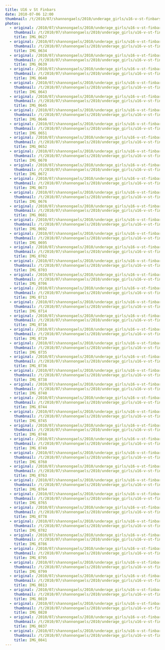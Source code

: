 ```yaml
---
title: U16 v St Finbars
date: 2010-07-06 12:00
thumbnail: /t/2010/07/shannongaels/2010/underage_girls/u16-v-st-finbars/IMG_0627.jpg
photos:
  - original: /2010/07/shannongaels/2010/underage_girls/u16-v-st-finbars/IMG_0627.jpg
    thumbnail: /t/2010/07/shannongaels/2010/underage_girls/u16-v-st-finbars/IMG_0627.jpg
    title: IMG_0627
  - original: /2010/07/shannongaels/2010/underage_girls/u16-v-st-finbars/IMG_0634.jpg
    thumbnail: /t/2010/07/shannongaels/2010/underage_girls/u16-v-st-finbars/IMG_0634.jpg
    title: IMG_0634
  - original: /2010/07/shannongaels/2010/underage_girls/u16-v-st-finbars/IMG_0639.jpg
    thumbnail: /t/2010/07/shannongaels/2010/underage_girls/u16-v-st-finbars/IMG_0639.jpg
    title: IMG_0639
  - original: /2010/07/shannongaels/2010/underage_girls/u16-v-st-finbars/IMG_0640.jpg
    thumbnail: /t/2010/07/shannongaels/2010/underage_girls/u16-v-st-finbars/IMG_0640.jpg
    title: IMG_0640
  - original: /2010/07/shannongaels/2010/underage_girls/u16-v-st-finbars/IMG_0643.jpg
    thumbnail: /t/2010/07/shannongaels/2010/underage_girls/u16-v-st-finbars/IMG_0643.jpg
    title: IMG_0643
  - original: /2010/07/shannongaels/2010/underage_girls/u16-v-st-finbars/IMG_0645.jpg
    thumbnail: /t/2010/07/shannongaels/2010/underage_girls/u16-v-st-finbars/IMG_0645.jpg
    title: IMG_0645
  - original: /2010/07/shannongaels/2010/underage_girls/u16-v-st-finbars/IMG_0646.jpg
    thumbnail: /t/2010/07/shannongaels/2010/underage_girls/u16-v-st-finbars/IMG_0646.jpg
    title: IMG_0646
  - original: /2010/07/shannongaels/2010/underage_girls/u16-v-st-finbars/IMG_0651.jpg
    thumbnail: /t/2010/07/shannongaels/2010/underage_girls/u16-v-st-finbars/IMG_0651.jpg
    title: IMG_0651
  - original: /2010/07/shannongaels/2010/underage_girls/u16-v-st-finbars/IMG_0652.jpg
    thumbnail: /t/2010/07/shannongaels/2010/underage_girls/u16-v-st-finbars/IMG_0652.jpg
    title: IMG_0652
  - original: /2010/07/shannongaels/2010/underage_girls/u16-v-st-finbars/IMG_0670.jpg
    thumbnail: /t/2010/07/shannongaels/2010/underage_girls/u16-v-st-finbars/IMG_0670.jpg
    title: IMG_0670
  - original: /2010/07/shannongaels/2010/underage_girls/u16-v-st-finbars/IMG_0672.jpg
    thumbnail: /t/2010/07/shannongaels/2010/underage_girls/u16-v-st-finbars/IMG_0672.jpg
    title: IMG_0672
  - original: /2010/07/shannongaels/2010/underage_girls/u16-v-st-finbars/IMG_0673.jpg
    thumbnail: /t/2010/07/shannongaels/2010/underage_girls/u16-v-st-finbars/IMG_0673.jpg
    title: IMG_0673
  - original: /2010/07/shannongaels/2010/underage_girls/u16-v-st-finbars/IMG_0676.jpg
    thumbnail: /t/2010/07/shannongaels/2010/underage_girls/u16-v-st-finbars/IMG_0676.jpg
    title: IMG_0676
  - original: /2010/07/shannongaels/2010/underage_girls/u16-v-st-finbars/IMG_0681.jpg
    thumbnail: /t/2010/07/shannongaels/2010/underage_girls/u16-v-st-finbars/IMG_0681.jpg
    title: IMG_0681
  - original: /2010/07/shannongaels/2010/underage_girls/u16-v-st-finbars/IMG_0692.jpg
    thumbnail: /t/2010/07/shannongaels/2010/underage_girls/u16-v-st-finbars/IMG_0692.jpg
    title: IMG_0692
  - original: /2010/07/shannongaels/2010/underage_girls/u16-v-st-finbars/IMG_0695.jpg
    thumbnail: /t/2010/07/shannongaels/2010/underage_girls/u16-v-st-finbars/IMG_0695.jpg
    title: IMG_0695
  - original: /2010/07/shannongaels/2010/underage_girls/u16-v-st-finbars/IMG_0702.jpg
    thumbnail: /t/2010/07/shannongaels/2010/underage_girls/u16-v-st-finbars/IMG_0702.jpg
    title: IMG_0702
  - original: /2010/07/shannongaels/2010/underage_girls/u16-v-st-finbars/IMG_0703.jpg
    thumbnail: /t/2010/07/shannongaels/2010/underage_girls/u16-v-st-finbars/IMG_0703.jpg
    title: IMG_0703
  - original: /2010/07/shannongaels/2010/underage_girls/u16-v-st-finbars/IMG_0706.jpg
    thumbnail: /t/2010/07/shannongaels/2010/underage_girls/u16-v-st-finbars/IMG_0706.jpg
    title: IMG_0706
  - original: /2010/07/shannongaels/2010/underage_girls/u16-v-st-finbars/IMG_0713.jpg
    thumbnail: /t/2010/07/shannongaels/2010/underage_girls/u16-v-st-finbars/IMG_0713.jpg
    title: IMG_0713
  - original: /2010/07/shannongaels/2010/underage_girls/u16-v-st-finbars/IMG_0714.jpg
    thumbnail: /t/2010/07/shannongaels/2010/underage_girls/u16-v-st-finbars/IMG_0714.jpg
    title: IMG_0714
  - original: /2010/07/shannongaels/2010/underage_girls/u16-v-st-finbars/IMG_0716.jpg
    thumbnail: /t/2010/07/shannongaels/2010/underage_girls/u16-v-st-finbars/IMG_0716.jpg
    title: IMG_0716
  - original: /2010/07/shannongaels/2010/underage_girls/u16-v-st-finbars/IMG_0729.jpg
    thumbnail: /t/2010/07/shannongaels/2010/underage_girls/u16-v-st-finbars/IMG_0729.jpg
    title: IMG_0729
  - original: /2010/07/shannongaels/2010/underage_girls/u16-v-st-finbars/IMG_0735.jpg
    thumbnail: /t/2010/07/shannongaels/2010/underage_girls/u16-v-st-finbars/IMG_0735.jpg
    title: IMG_0735
  - original: /2010/07/shannongaels/2010/underage_girls/u16-v-st-finbars/IMG_0736.jpg
    thumbnail: /t/2010/07/shannongaels/2010/underage_girls/u16-v-st-finbars/IMG_0736.jpg
    title: IMG_0736
  - original: /2010/07/shannongaels/2010/underage_girls/u16-v-st-finbars/IMG_0738.jpg
    thumbnail: /t/2010/07/shannongaels/2010/underage_girls/u16-v-st-finbars/IMG_0738.jpg
    title: IMG_0738
  - original: /2010/07/shannongaels/2010/underage_girls/u16-v-st-finbars/IMG_0740.jpg
    thumbnail: /t/2010/07/shannongaels/2010/underage_girls/u16-v-st-finbars/IMG_0740.jpg
    title: IMG_0740
  - original: /2010/07/shannongaels/2010/underage_girls/u16-v-st-finbars/IMG_0744.jpg
    thumbnail: /t/2010/07/shannongaels/2010/underage_girls/u16-v-st-finbars/IMG_0744.jpg
    title: IMG_0744
  - original: /2010/07/shannongaels/2010/underage_girls/u16-v-st-finbars/IMG_0745.jpg
    thumbnail: /t/2010/07/shannongaels/2010/underage_girls/u16-v-st-finbars/IMG_0745.jpg
    title: IMG_0745
  - original: /2010/07/shannongaels/2010/underage_girls/u16-v-st-finbars/IMG_0748.jpg
    thumbnail: /t/2010/07/shannongaels/2010/underage_girls/u16-v-st-finbars/IMG_0748.jpg
    title: IMG_0748
  - original: /2010/07/shannongaels/2010/underage_girls/u16-v-st-finbars/IMG_0749.jpg
    thumbnail: /t/2010/07/shannongaels/2010/underage_girls/u16-v-st-finbars/IMG_0749.jpg
    title: IMG_0749
  - original: /2010/07/shannongaels/2010/underage_girls/u16-v-st-finbars/IMG_0760.jpg
    thumbnail: /t/2010/07/shannongaels/2010/underage_girls/u16-v-st-finbars/IMG_0760.jpg
    title: IMG_0760
  - original: /2010/07/shannongaels/2010/underage_girls/u16-v-st-finbars/IMG_0763.jpg
    thumbnail: /t/2010/07/shannongaels/2010/underage_girls/u16-v-st-finbars/IMG_0763.jpg
    title: IMG_0763
  - original: /2010/07/shannongaels/2010/underage_girls/u16-v-st-finbars/IMG_0764.jpg
    thumbnail: /t/2010/07/shannongaels/2010/underage_girls/u16-v-st-finbars/IMG_0764.jpg
    title: IMG_0764
  - original: /2010/07/shannongaels/2010/underage_girls/u16-v-st-finbars/IMG_0765.jpg
    thumbnail: /t/2010/07/shannongaels/2010/underage_girls/u16-v-st-finbars/IMG_0765.jpg
    title: IMG_0765
  - original: /2010/07/shannongaels/2010/underage_girls/u16-v-st-finbars/IMG_0778.jpg
    thumbnail: /t/2010/07/shannongaels/2010/underage_girls/u16-v-st-finbars/IMG_0778.jpg
    title: IMG_0778
  - original: /2010/07/shannongaels/2010/underage_girls/u16-v-st-finbars/IMG_0782.jpg
    thumbnail: /t/2010/07/shannongaels/2010/underage_girls/u16-v-st-finbars/IMG_0782.jpg
    title: IMG_0782
  - original: /2010/07/shannongaels/2010/underage_girls/u16-v-st-finbars/IMG_0786.jpg
    thumbnail: /t/2010/07/shannongaels/2010/underage_girls/u16-v-st-finbars/IMG_0786.jpg
    title: IMG_0786
  - original: /2010/07/shannongaels/2010/underage_girls/u16-v-st-finbars/IMG_0795.jpg
    thumbnail: /t/2010/07/shannongaels/2010/underage_girls/u16-v-st-finbars/IMG_0795.jpg
    title: IMG_0795
  - original: /2010/07/shannongaels/2010/underage_girls/u16-v-st-finbars/IMG_0799.jpg
    thumbnail: /t/2010/07/shannongaels/2010/underage_girls/u16-v-st-finbars/IMG_0799.jpg
    title: IMG_0799
  - original: /2010/07/shannongaels/2010/underage_girls/u16-v-st-finbars/IMG_0813.jpg
    thumbnail: /t/2010/07/shannongaels/2010/underage_girls/u16-v-st-finbars/IMG_0813.jpg
    title: IMG_0813
  - original: /2010/07/shannongaels/2010/underage_girls/u16-v-st-finbars/IMG_0819.jpg
    thumbnail: /t/2010/07/shannongaels/2010/underage_girls/u16-v-st-finbars/IMG_0819.jpg
    title: IMG_0819
  - original: /2010/07/shannongaels/2010/underage_girls/u16-v-st-finbars/IMG_0820.jpg
    thumbnail: /t/2010/07/shannongaels/2010/underage_girls/u16-v-st-finbars/IMG_0820.jpg
    title: IMG_0820
  - original: /2010/07/shannongaels/2010/underage_girls/u16-v-st-finbars/IMG_0837.jpg
    thumbnail: /t/2010/07/shannongaels/2010/underage_girls/u16-v-st-finbars/IMG_0837.jpg
    title: IMG_0837
  - original: /2010/07/shannongaels/2010/underage_girls/u16-v-st-finbars/IMG_0841.jpg
    thumbnail: /t/2010/07/shannongaels/2010/underage_girls/u16-v-st-finbars/IMG_0841.jpg
    title: IMG_0841
---
```

